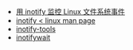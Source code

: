 
- [用 inotify 监控 Linux 文件系统事件](https://www.ibm.com/developerworks/cn/linux/l-inotify/)
- [inotify < linux man page](http://man7.org/linux/man-pages/man7/inotify.7.html)
- [inotify-tools](https://github.com/rvoicilas/inotify-tools)
- [inotifywait](https://linux.die.net/man/1/inotifywait)
